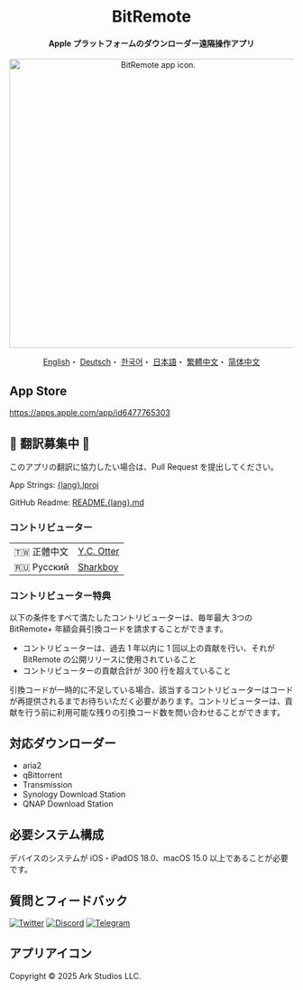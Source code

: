<h1 align="center">BitRemote</h1>

<h4 align="center">Apple プラットフォームのダウンローダー遠隔操作アプリ</h4>

<p align="center">
<picture>
<source media="(prefers-color-scheme: dark)" srcset="https://github.com/user-attachments/assets/06adf4db-363a-4e4c-a277-0328037b0258">
<img src="https://github.com/user-attachments/assets/b22205ce-0079-468d-8343-a72c7d1bcc16" width="512" alt="BitRemote app icon.">
</picture>
</p>

<p align="center">
  <a href="/README.md">English</a>・
  <a href="/READMEs/README.de.md">Deutsch</a>・
  <a href="/READMEs/README.ko.md">한국어</a>・
  <a href="/READMEs/README.jpn.md">日本語</a>・
  <a href="/READMEs/README.cht.md">繁體中文</a>・
  <a href="/READMEs/README.chs.md">简体中文</a>
</p>

## App Store
https://apps.apple.com/app/id6477765303

## 📢 翻訳募集中 📢
このアプリの翻訳に協力したい場合は、Pull Request を提出してください。

App Strings: [{lang}.lproj](/Strings)

GitHub Readme: [README.{lang}.md](/READMEs)

### コントリビューター
| | |
| - | - |
| 🇹🇼 正體中文 | [Y.C. Otter](https://github.com/otteryc) |
| 🇷🇺 Русский | [Sharkboy](https://github.com/Sharkboy-j) |

### コントリビューター特典
以下の条件をすべて満たしたコントリビューターは、毎年最大 3つの BitRemote+ 年額会員引換コードを請求することができます。
- コントリビューターは、過去 1 年以内に 1 回以上の貢献を行い、それが BitRemote の公開リリースに使用されていること
- コントリビューターの貢献合計が 300 行を超えていること

引換コードが一時的に不足している場合、該当するコントリビューターはコードが再提供されるまでお待ちいただく必要があります。コントリビューターは、貢献を行う前に利用可能な残りの引換コード数を問い合わせることができます。

## 対応ダウンローダー
- aria2
- qBittorrent
- Transmission
- Synology Download Station
- QNAP Download Station

## 必要システム構成
デバイスのシステムが iOS・iPadOS 18.0、macOS 15.0 以上であることが必要です。

## 質問とフィードバック
[![Twitter](https://img.shields.io/badge/Twitter-2CA5E0?style=for-the-badge&logo=twitter&logoColor=white)](https://twitter.com/bitremote)
[![Discord](https://img.shields.io/badge/Discord-7289DA?style=for-the-badge&logo=discord&logoColor=white)](https://discord.gg/x5TP2z6cFj)
[![Telegram](https://img.shields.io/badge/Telegram-858585?style=for-the-badge&logo=telegram&logoColor=white)](https://t.me/bitremote)

## アプリアイコン
Copyright © 2025 Ark Studios LLC.

